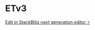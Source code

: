 # ETv3

[Edit in StackBlitz next generation editor ⚡️](https://stackblitz.com/~/github.com/bharatvyb/ETv3)